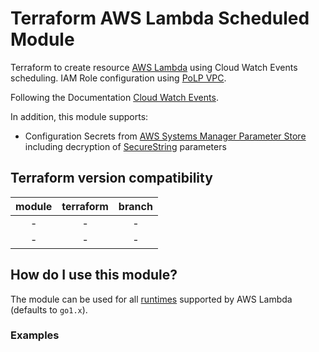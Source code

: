 # Terraform AWS Lambda Scheduled Module

Terraform to create resource [AWS Lambda](https://www.terraform.io/docs/providers/aws/r/lambda_function.html) using Cloud Watch Events scheduling. IAM Role configuration using [PoLP VPC](https://www.cyberark.com/what-is/least-privilege/).

Following the Documentation [Cloud Watch Events](https://docs.aws.amazon.com/pt_br/lambda/latest/dg/services-cloudwatchevents.html).

In addition, this module supports:

- Configuration Secrets from [AWS Systems Manager Parameter Store](https://docs.aws.amazon.com/systems-manager/latest/userguide/systems-manager-paramstore.html) including decryption of [SecureString](https://docs.aws.amazon.com/kms/latest/developerguide/services-parameter-store.html) parameters

## Terraform version compatibility

| module | terraform |     branch      |
| :----: | :-------: | :-------------: |
| -  |  -   | - |
| -  |  -   | - |

## How do I use this module?

The module can be used for all [runtimes](https://docs.aws.amazon.com/lambda/latest/dg/lambda-runtimes.html) supported by AWS Lambda (defaults to `go1.x`).

### Examples
